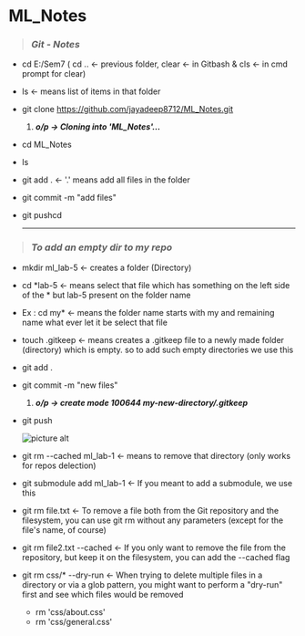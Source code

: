# ML_Notes

> ###  *Git - Notes*

- cd E:/Sem7 ( cd .. <- previous folder, clear <- in Gitbash & cls <- in cmd prompt for clear)
- ls                                                  <- means list of items in that folder
- git clone https://github.com/jayadeep8712/ML_Notes.git 
   1. ***o/p ->  Cloning into 'ML_Notes'...***
- cd ML_Notes
- ls
- git add .                                           <- '.' means add all files in the folder
- git commit -m "add files"
- git pushcd

  - - - -
> ### *To add an empty dir to my repo*
- mkdir ml_lab-5                                      <- creates a folder (Directory)
<!-- - git add .
- git commit -m "empty file"
  1. ***o/p -> Your branch is up to date with 'origin/main'***
  2. ***o/p -> nothing to commit, working tree clean*** -->
- cd *lab-5                                           <- means select that file which has something on the left side of the * but lab-5 present on the folder name
- Ex :  cd my*                                        <- means the folder name starts with my and remaining name what ever let it be select that file
- touch .gitkeep                                      <- means creates a  .gitkeep file to a newly made folder (directory) which is empty. so to add such empty directories we use this
- git add .
- git commit -m "new files"
  1. ***o/p -> create mode 100644 my-new-directory/.gitkeep***
- git push

  ![picture alt]( https://itknowledgeexchange.techtarget.com/coffee-talk/files/2020/09/what-is-gitkeep-example.png ".gitkeep")

- git rm --cached ml_lab-1                            <- means to remove that directory (only works for repos delection)
- git submodule add <url> ml_lab-1                    <- If you meant to add a submodule, we use this


- git rm file.txt                                     <- To remove a file both from the Git repository and the filesystem, you can use  git rm without any parameters (except for the file's name, of course)
- git rm file2.txt --cached                           <- If you only want to remove the file from the repository, but keep it on the filesystem, you can add the --cached flag
- git rm css/* --dry-run                              <- When trying to delete multiple files in a directory or via a glob pattern, you might want to perform a "dry-run" first and see which files would be removed
   - rm 'css/about.css'
   - rm 'css/general.css'
 
